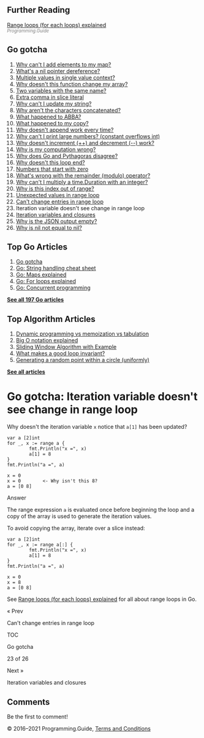 <span class="underline"></span>

<span class="underline"></span>

Further Reading
---------------

[Range loops (for each loops) explained](for-loop-range-array-slice-map-channel.html)  
<span style="color: grey; font-style: italic; font-size: smaller">Programming.Guide</span>

Go gotcha
---------

1.  [Why can't I add elements to my map?](gotcha-assignment-entry-nil-map.html)
2.  [What's a nil pointer dereference?](gotcha-nil-pointer-dereference.html)
3.  [Multiple values in single value context?](gotcha-multiple-value-sinlge-value-context.html)
4.  [Why doesn't this function change my array?](gotcha-function-doesnt-change-array.html)
5.  [Two variables with the same name?](gotcha-shadowing-variables.html)
6.  [Extra comma in slice literal](gotcha-missing-comma-slice-array-map-literal.html)
7.  [Why can't I update my string?](gotcha-strings-are-immutable.html)
8.  [Why aren't the characters concatenated?](gotcha-concatenate-rune-string.html)
9.  [What happened to ABBA?](gotcha-trim-string.html)
10. [What happened to my copy?](gotcha-copy-missing.html)
11. [Why doesn't append work every time?](gotcha-append.html)
12. [Why can't I print large numbers? (constant overflows int)](gotcha-constant-overflows-int.html)
13. [Why doesn't increment (++) and decrement (--) work?](gotcha-increment-decrement-statement.html)
14. [Why is my computation wrong?](gotcha-operator-precedence.html)
15. [Why does Go and Pythagoras disagree?](gotcha-bitwise-operators.html)
16. [Why doesn't this loop end?](gotcha-integer-overflow-wrap-around.html)
17. [Numbers that start with zero](gotcha-octal-decimal-hexadecimal-literal.html)
18. [What's wrong with the remainder (modulo) operator?](gotcha-remainder-modulo-operator.html)
19. [Why can't I multiply a time.Duration with an integer?](gotcha-multiply-duration-integer.html)
20. [Why is this index out of range?](gotcha-index-out-of-range.html)
21. [Unexpected values in range loop](gotcha-unexpected-values-range.html)
22. [Can't change entries in range loop](gotcha-change-value-range.html)
23. Iteration variable doesn't see change in range loop
24. [Iteration variables and closures](gotcha-data-race-closure.html)
25. [Why is the JSON output empty?](gotcha-json-marshal-empty.html)
26. [Why is nil not equal to nil?](gotcha-why-nil-error-not-equal-nil.html)

<span class="underline"></span>

Top Go Articles
---------------

1.  [Go gotcha](go-gotcha.html)
2.  [Go: String handling cheat sheet](string-functions-reference-cheat-sheet.html)
3.  [Go: Maps explained](maps-explained.html)
4.  [Go: For loops explained](for-loop.html)
5.  [Go: Concurrent programming](go-concurrency-tutorial.html)

[**See all 197 Go articles**](index.html)

Top Algorithm Articles
----------------------

1.  [Dynamic programming vs memoization vs tabulation](../dynamic-programming-vs-memoization-vs-tabulation.html)
2.  [Big O notation explained](../big-o-notation-explained.html)
3.  [Sliding Window Algorithm with Example](../sliding-window-example.html)
4.  [What makes a good loop invariant?](../what-makes-a-good-loop-invariant.html)
5.  [Generating a random point within a circle (uniformly)](../random-point-within-circle.html)

[**See all articles**](../index.html)

Go gotcha: Iteration variable doesn't see change in range loop
==============================================================

Why doesn't the iteration variable `x` notice that `a[1]` has been updated?

    var a [2]int
    for _, x := range a {
            fmt.Println("x =", x)
            a[1] = 8
    }
    fmt.Println("a =", a)

    x = 0
    x = 0        <- Why isn't this 8?
    a = [0 8]

Answer

The range expression `a` is evaluated once before beginning the loop and a copy of the array is used to generate the iteration values.

To avoid copying the array, iterate over a slice instead:

    var a [2]int
    for _, x := range a[:] {
            fmt.Println("x =", x)
            a[1] = 8
    }
    fmt.Println("a =", a)

    x = 0
    x = 8
    a = [0 8]

See [Range loops (for each loops) explained](for-loop-range-array-slice-map-channel.html) for all about range loops in Go.

<a href="gotcha-change-value-range.html" class="prev"></a>

« Prev

Can't change entries in range loop

[](go-gotcha.html#toc)

TOC

Go gotcha

23 of 26

<a href="gotcha-data-race-closure.html" class="next"></a>

Next »

Iteration variables and closures

Comments
--------

Be the first to comment!

© 2016–2021 Programming.Guide, [Terms and Conditions](../terms-and-conditions.html)
